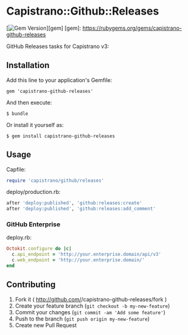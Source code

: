 Capistrano::Github::Releases
============================

[![Gem Version](https://badge.fury.io/rb/capistrano-github-releases.png)][gem]
[gem]: https://rubygems.org/gems/capistrano-github-releases

GitHub Releases tasks for Capistrano v3:

Installation
------------

Add this line to your application's Gemfile:

    gem 'capistrano-github-releases'

And then execute:

    $ bundle

Or install it yourself as:

    $ gem install capistrano-github-releases

Usage
-----

Capfile:

```ruby
require 'capistrano/github/releases'
```

deploy/production.rb:

```ruby
after 'deploy:published', 'github:releases:create'
after 'deploy:published', 'github:releases:add_comment'
```

### GitHub Enterprise

deploy.rb:

```ruby
Octokit.configure do |c|
  c.api_endpoint = 'http://your.enterprise.domain/api/v3'
  c.web_endpoint = 'http://your.enterprise.domain/'
end
```

Contributing
------------

1. Fork it ( http://github.com/<my-github-username>/capistrano-github-releases/fork )
2. Create your feature branch (`git checkout -b my-new-feature`)
3. Commit your changes (`git commit -am 'Add some feature'`)
4. Push to the branch (`git push origin my-new-feature`)
5. Create new Pull Request
